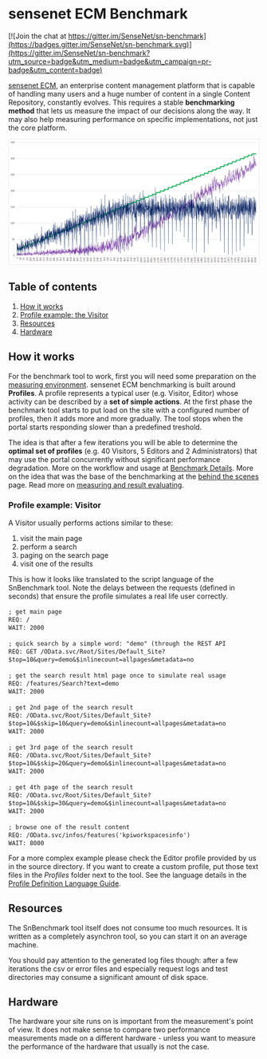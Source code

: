 # sensenet ECM Benchmark
[![Join the chat at https://gitter.im/SenseNet/sn-benchmark](https://badges.gitter.im/SenseNet/sn-benchmark.svg)](https://gitter.im/SenseNet/sn-benchmark?utm_source=badge&utm_medium=badge&utm_campaign=pr-badge&utm_content=badge)

[sensenet ECM](http://sensenet.com), an enterprise content management platform that is capable of handling many users and a huge number of content in a single Content Repository, constantly evolves. This requires a stable **benchmarking method** that lets us measure the impact of our decisions along the way. It may also help measuring performance on specific implementations, not just the core platform.

![alt text](docs\images\1-evaluation.png "performance ladder")

## Table of contents
1. [How it works](#HowItWorks)
7. [Profile example: the Visitor](#ProfileExampleTheVisitor)
9. [Resources](#Resources)
10. [Hardware](#Hardware)

## How it works
<a name="HowItWorks"></a>
For the benchmark tool to work, first you will need some preparation on the [measuring environment](/docs/environment.md).
sensenet ECM benchmarking is built around **Profiles**. A profile represents a typical user (e.g. Visitor, Editor) whose activity can be described by a **set of simple actions**. At the first phase the benchmark tool starts to put load on the site with a configured number of profiles, then it adds more and more gradually. The tool stops when the portal starts responding slower than a predefined treshold.

The idea is that after a few iterations you will be able to determine the **optimal set of profiles** (e.g. 40 Visitors, 5 Editors and 2 Administrators) that may use the portal concurrently without significant performance degradation. More on the workflow and usage at [Benchmark Details](/docs/benchmark-details.md). More on the idea that was the base of the benchmarking at the [behind the scenes](/docs/heuristic-eval.md) page. Read more on [measuring and result evaluating](/docs/measuring.md).


### Profile example: Visitor

<a name="ProfileExampleTheVisitor"></a>
A Visitor usually performs actions similar to these:
1. visit the main page
2. perform a search
3. paging on the search page
4. visit one of the results

This is how it looks like translated to the script language of the SnBenchmark tool. Note the delays between the requests (defined in seconds) that ensure the profile simulates a real life user correctly.

```text
; get main page
REQ: /
WAIT: 2000

; quick search by a simple word: "demo" (through the REST API
REQ: GET /OData.svc/Root/Sites/Default_Site?$top=10&query=demo&$inlinecount=allpages&metadata=no

; get the search result html page once to simulate real usage
REQ: /features/Search?text=demo
WAIT: 2000

; get 2nd page of the search result
REQ: /OData.svc/Root/Sites/Default_Site?$top=10&$skip=10&query=demo&$inlinecount=allpages&metadata=no
WAIT: 2000

; get 3rd page of the search result
REQ: /OData.svc/Root/Sites/Default_Site?$top=10&$skip=20&query=demo&$inlinecount=allpages&metadata=no
WAIT: 2000

; get 4th page of the search result
REQ: /OData.svc/Root/Sites/Default_Site?$top=10&$skip=30&query=demo&$inlinecount=allpages&metadata=no
WAIT: 2000

; browse one of the result content
REQ: /OData.svc/infos/features('kpiworkspacesinfo')
WAIT: 8000
```

For a more complex example please check the Editor profile provided by us in the source directory. If you want to create a custom profile, put those text files in the *Profiles* folder next to the tool. See the language details in the [Profile Definition Language Guide](/docs/profile-definition-language.md).

## Resources
<a name="Resources"></a>
The SnBenchmark tool itself does not consume too much resources. It is written as a completely asynchron tool, so you can start it on an average machine.

You should pay attention to the generated log files though: after a few iterations the csv or error files and especially request logs and test directories may consume a significant amount of disk space.

## Hardware
<a name="Hardware"></a>
The hardware your site runs on is important from the measurement's point of view. It does not make sense to compare two performance measurements made on a different hardware - unless you want to measure the performance of the hardware that usually is not the case.


